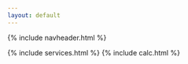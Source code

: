 ```yaml
---
layout: default
---
```

<link href="assets/css/nofu.css" rel="stylesheet" type="text/css" />
<script src="https://unpkg.com/htmx.org@1.9.11"></script>
<script src="https://unpkg.com/htmx.org@1.9.11/dist/ext/debug.js"></script>
<script src="https://unpkg.com/hyperscript.org@0.9.12"></script>
{% include navheader.html %}

{% include services.html %}
{% include calc.html %}

<!-- 
# Other sections below.
# Uncomment and add '%' to enable
# { include portfolio_grid.html %}
# { include timeline.html %}
# { include team.html %}
# { include clients.html %}
# { include contact.html %} 
-->
